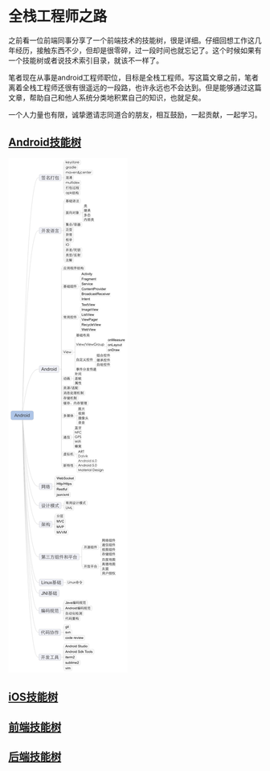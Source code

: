 # 全栈工程师之路

之前看一位前端同事分享了一个前端技术的技能树，很是详细。仔细回想工作这几年经历，接触东西不少，但却是很零碎，过一段时间也就忘记了。这个时候如果有一个技能树或者说技术索引目录，就该不一样了。

笔者现在从事是android工程师职位，目标是全栈工程师。写这篇文章之前，笔者离着全栈工程师还很有很遥远的一段路，也许永远也不会达到。但是能够通过这篇文章，帮助自己和他人系统分类地积累自己的知识，也就足矣。

一个人力量也有限，诚挚邀请志同道合的朋友，相互鼓励，一起贡献，一起学习。


## [Android技能树](https://github.com/czhzero/skill_tree/blob/master/android/Android_Tree.md)

![Android技能树](https://github.com/czhzero/skill_tree/blob/master/android/Android_Tree.png)


## [iOS技能树]()


## [前端技能树]()


## [后端技能树]()

